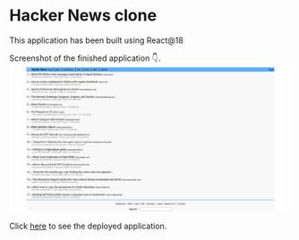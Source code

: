 # Hacker News clone

This application has been built using React@18

Screenshot of the finished application 👇.
![Screenshot](./HackerNews.png) 

Click [here](https://react-hacker-news-clone-14-jun-2022.netlify.app/) to see the deployed application.
